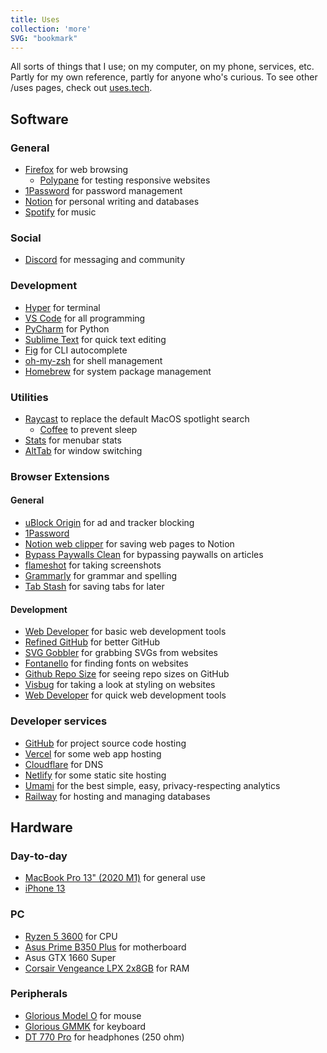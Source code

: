 ```yaml
---
title: Uses
collection: 'more'
SVG: "bookmark"
---
```


All sorts of things that I use; on my computer, on my phone, services, etc. Partly for my own reference, partly for anyone who's curious. To see other /uses pages, check out [uses.tech](https://uses.tech/).

## Software

### General

- [Firefox](https://www.mozilla.org/en-US/firefox/new/) for web browsing
    - [Polypane](https://polypane.app/) for testing responsive websites
- [1Password](https://1password.com/) for password management
- [Notion](https://notion.so/) for personal writing and databases
- [Spotify](https://spotify.com/) for music

### Social

- [Discord](https://discord.com/) for messaging and community

### Development

- [Hyper](https://hyper.is/) for terminal
- [VS Code](https://code.visualstudio.com/) for all programming
- [PyCharm](https://www.jetbrains.com/pycharm/) for Python
- [Sublime Text](https://www.sublimetext.com/) for quick text editing
- [Fig](https://fig.io/) for CLI autocomplete
- [oh-my-zsh](https://ohmyz.sh/) for shell management
- [Homebrew](https://brew.sh/) for system package management

### Utilities

- [Raycast](https://raycast.com/) to replace the default MacOS spotlight search
    - [Coffee](https://www.raycast.com/mooxl/coffee) to prevent sleep
- [Stats](https://github.com/exelban/stats) for menubar stats
- [AltTab](https://alt-tab-macos.netlify.app/) for window switching

### Browser Extensions

#### General
- [uBlock Origin](https://github.com/gorhill/uBlock/) for ad and tracker blocking
- [1Password](https://1password.com/downloads/browser-extension/)
- [Notion web clipper](https://www.notion.so/web-clipper) for saving web pages to Notion
- [Bypass Paywalls Clean](https://gitlab.com/magnolia1234/bypass-paywalls-chrome-clean) for bypassing paywalls on articles
- [flameshot](https://flameshot.org/) for taking screenshots
- [Grammarly](https://www.grammarly.com/) for grammar and spelling
- [Tab Stash](https://josh-berry.github.io/tab-stash/) for saving tabs for later

#### Development
- [Web Developer](https://chrispederick.com/work/web-developer/) for basic web development tools
- [Refined GitHub](https://github.com/refined-github/refined-github) for better GitHub
- [SVG Gobbler](https://www.svggobbler.com/) for grabbing SVGs from websites
- [Fontanello](https://fontanello.app/) for finding fonts on websites
- [Github Repo Size](https://github.com/Shywim/github-repo-size) for seeing repo sizes on GitHub
- [Visbug](https://github.com/GoogleChromeLabs/ProjectVisBug) for taking a look at styling on websites
- [Web Developer](https://chrispederick.com/work/web-developer/) for quick web development tools

### Developer services

- [GitHub](https://github.com/) for project source code hosting
- [Vercel](https://vercel.com/) for some web app hosting
- [Cloudflare](https://cloudflare.com/) for DNS
- [Netlify](https://www.netlify.com/) for some static site hosting
- [Umami](https://umami.is/) for the best simple, easy, privacy-respecting analytics
- [Railway](https://railway.app/) for hosting and managing databases

## Hardware

### Day-to-day
- [MacBook Pro 13" (2020 M1)](https://www.apple.com/macbook-pro-13/) for general use
- [iPhone 13](https://www.apple.com/iphone-13/)

### PC
- [Ryzen 5 3600](https://www.amd.com/en/products/cpu/amd-ryzen-5-3600) for CPU
- [Asus Prime B350 Plus](https://www.asus.com/us/Motherboards/PRIME-B350-PLUS/) for motherboard
- Asus GTX 1660 Super
- [Corsair Vengeance LPX 2x8GB](https://www.corsair.com/us/en/Categories/Products/Memory/VENGEANCE-LPX/p/CMK16GX4M2B3200C16) for RAM

### Peripherals
- [Glorious Model O](https://www.gloriousgaming.com/products/glorious-model-o-black) for mouse
- [Glorious GMMK](https://www.gloriousgaming.com/products/gmmk-full-brown-switch) for keyboard
- [DT 770 Pro](https://north-america.beyerdynamic.com/dt-770-pro.html) for headphones (250 ohm)